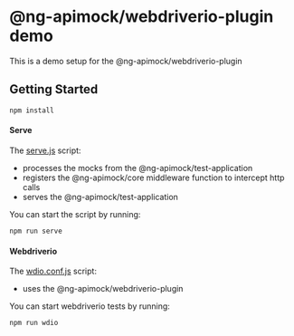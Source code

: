 # @ng-apimock/webdriverio-plugin demo
This is a demo setup for the @ng-apimock/webdriverio-plugin

## Getting Started
```shell
npm install
```

#### Serve
The [serve.js](https://raw.githubusercontent.com/ng-apimock/demo/master/webdriverio-plugin/serve.js) script:
 - processes the mocks from the @ng-apimock/test-application
 - registers the @ng-apimock/core middleware function to intercept http calls
 - serves the @ng-apimock/test-application
 
You can start the script by running: 
```shell
npm run serve
```

#### Webdriverio 
The [wdio.conf.js](https://raw.githubusercontent.com/ng-apimock/demo/master/webdriverio-plugin/wdio.conf.js) script:
 - uses the @ng-apimock/webdriverio-plugin
 
You can start webdriverio tests by running: 
```shell
npm run wdio
```